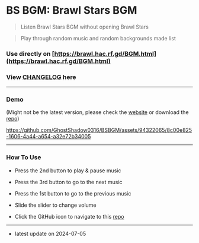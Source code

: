 <!-- README.md -->

# BS BGM: Brawl Stars BGM

> Listen Brawl Stars BGM without opening Brawl Stars

> Play through random music and random backgrounds made list

### Use directly on [https://brawl.hac.rf.gd/BGM.html](https://brawl.hac.rf.gd/BGM.html)

### View [CHANGELOG](https://github.com/GhostShadow0316/BSBGM/blob/master/CHANGELOG.md) here

---

### Demo

(Might not be the latest version, please check the [website](https://brawl.hac.rf.gd/BGM.html) or download the [repo](https://github.com/GhostShadow0316/BSBGM))

https://github.com/GhostShadow0316/BSBGM/assets/94322065/8c00e825-1606-4a44-a654-a32e72b34005

---

### How To Use

- Press the 2nd button to play & pause music
- Press the 3rd button to go to the next music
- Press the 1st button to go to the previous music
- Slide the slider to change volume

- Click the GitHub icon to navigate to this [repo](https://github.com/GhostShadow0316/BSBGM)

---

- latest update on 2024-07-05
